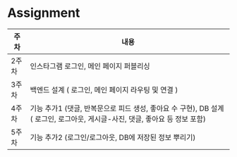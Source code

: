 # Assignment
주차 | 내용 
--------|-----------
2주차| 인스타그램 로그인, 메인 페이지 퍼블리싱
3주차| 백엔드 설계 ( 로그인, 메인 페이지 라우팅 및 연결 )
4주차| 기능 추가1 (댓글, 반복문으로 피드 생성, 좋아요 수 구현), DB 설계 ( 로그인, 로그아웃, 게시글-사진, 댓글, 좋아요 등 정보 포함)
5주차| 기능 추가2 (로그인/로그아웃, DB에 저장된 정보 뿌리기)
